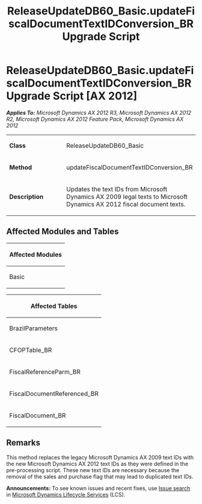 ﻿---
title: ReleaseUpdateDB60_Basic.updateFiscalDocumentTextIDConversion_BR Upgrade Script
TOCTitle: ReleaseUpdateDB60_Basic.updateFiscalDocumentTextIDConversion_BR Upgrade Script
ms:assetid: b76d1e84-bd8f-66dd-c413-0373f3a20d0b
ms:mtpsurl: https://msdn.microsoft.com/en-us/library/JJ737056(v=AX.60)
ms:contentKeyID: 49710738
ms.date: 05/18/2015
mtps_version: v=AX.60
---

# ReleaseUpdateDB60\_Basic.updateFiscalDocumentTextIDConversion\_BR Upgrade Script [AX 2012]


_**Applies To:** Microsoft Dynamics AX 2012 R3, Microsoft Dynamics AX 2012 R2, Microsoft Dynamics AX 2012 Feature Pack, Microsoft Dynamics AX 2012_

<table>
<colgroup>
<col style="width: 50%" />
<col style="width: 50%" />
</colgroup>
<tbody>
<tr class="odd">
<td><p><strong>Class</strong></p></td>
<td><p>ReleaseUpdateDB60_Basic</p></td>
</tr>
<tr class="even">
<td><p><strong>Method</strong></p></td>
<td><p>updateFiscalDocumentTextIDConversion_BR</p></td>
</tr>
<tr class="odd">
<td><p><strong>Description</strong></p></td>
<td><p>Updates the text IDs from Microsoft Dynamics AX 2009 legal texts to Microsoft Dynamics AX 2012 fiscal document texts.</p></td>
</tr>
</tbody>
</table>


## Affected Modules and Tables

<table>
<colgroup>
<col style="width: 100%" />
</colgroup>
<thead>
<tr class="header">
<th><p>Affected Modules</p></th>
</tr>
</thead>
<tbody>
<tr class="odd">
<td><p>Basic</p></td>
</tr>
</tbody>
</table>


<table>
<colgroup>
<col style="width: 100%" />
</colgroup>
<thead>
<tr class="header">
<th><p>Affected Tables</p></th>
</tr>
</thead>
<tbody>
<tr class="odd">
<td><p>BrazilParameters</p></td>
</tr>
<tr class="even">
<td><p>CFOPTable_BR</p></td>
</tr>
<tr class="odd">
<td><p>FiscalReferenceParm_BR</p></td>
</tr>
<tr class="even">
<td><p>FiscalDocumentReferenced_BR</p></td>
</tr>
<tr class="odd">
<td><p>FiscalDocument_BR</p></td>
</tr>
</tbody>
</table>


## Remarks

This method replaces the legacy Microsoft Dynamics AX 2009 text IDs with the new Microsoft Dynamics AX 2012 text IDs as they were defined in the pre-processing script. These new text IDs are necessary because the removal of the sales and purchase flag that may lead to duplicated text IDs.

  
**Announcements:** To see known issues and recent fixes, use [Issue search](http://go.microsoft.com/fwlink/?linkid=389258) in [Microsoft Dynamics Lifecycle Services](http://go.microsoft.com/fwlink/?linkid=306505) (LCS).

